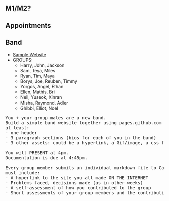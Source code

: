 ## M1/M2?

## Appointments

## Band
- [Sample Website](https://kariestes.github.io/)
- GROUPS:
  - Harry, John, Jackson
  - Sam, Teya, Miles
  - Ryan, Tim, Maya
  - Borys, Joe, Reuben, Timmy
  - Yorgos, Angel, Ethan
  - Ellen, Mathis, Bri
  - Neil, Yuseok, Xinran
  - Misha, Raymond, Adler
  - Ghibbi, Elliot, Noel
<pre>
You + your group mates are a new band.
Build a simple band website together using pages.github.com where your index.html file has
at least:
- one header
- 3 paragraph sections (bios for each of you in the band)
- 3 other assets: could be a hyperlink, a Gif/image, a css file, etc.

You will PRESENT at 4pm.
Documentation is due at 4:45pm.

Every group member submits an individual markdown file to Canvas. The markdown file
must include:
- A hyperlink to the site you all made ON THE INTERNET
- Problems faced, decisions made (as in other weeks)
- A self-assessment of how you contributed to the group
- Short assessments of your group members and the contributions they made
</pre>
